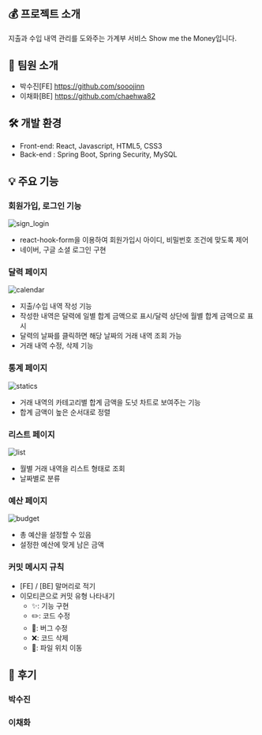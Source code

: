 ## 💰 프로젝트 소개

지출과 수입 내역 관리를 도와주는 가계부 서비스 Show me the Money입니다.

## 👥 팀원 소개

- 박수진[FE] <https://github.com/sooojinn>
- 이채화[BE] <https://github.com/chaehwa82>

## 🛠️ 개발 환경

- Front-end: React, Javascript, HTML5, CSS3
- Back-end : Spring Boot, Spring Security, MySQL

## 💡 주요 기능

### 회원가입, 로그인 기능

![sign_login](https://github.com/sooojinn/ShowMeTheMoney2.0/assets/155421665/50c3d03f-af63-4621-80d9-5b3c0b99b8f6)


- react-hook-form을 이용하여 회원가입시 아이디, 비밀번호 조건에 맞도록 제어
- 네이버, 구글 소셜 로그인 구현

### 달력 페이지

![calendar](https://github.com/sooojinn/ShowMeTheMoney2.0/assets/155421665/7bf3bd52-2a48-483a-96a1-d6fde7130d69)

- 지출/수입 내역 작성 기능
- 작성한 내역은 달력에 일별 합계 금액으로 표시/달력 상단에 월별 합계 금액으로 표시
- 달력의 날짜를 클릭하면 해당 날짜의 거래 내역 조회 가능
- 거래 내역 수정, 삭제 기능

### 통계 페이지

![statics](https://github.com/sooojinn/ShowMeTheMoney2.0/assets/155421665/52c0ecd8-57ec-454d-8684-3c756e74dbb3)

- 거래 내역의 카테고리별 합계 금액을 도넛 차트로 보여주는 기능
- 합계 금액이 높은 순서대로 정렬

### 리스트 페이지

![list](https://github.com/sooojinn/ShowMeTheMoney2.0/assets/155421665/01e71423-6c04-403b-a437-2dfe600ca11a)


- 월별 거래 내역을 리스트 형태로 조회
- 날짜별로 분류

### 예산 페이지

![budget](https://github.com/sooojinn/ShowMeTheMoney2.0/assets/155421665/1ef4f995-0239-4318-a87a-095f8d3a4865)


- 총 예산을 설정할 수 있음
- 설정한 예산에 맞게 남은 금액

### 커밋 메시지 규칙

- [FE] / [BE] 말머리로 적기
- 이모티콘으로 커밋 유형 나타내기
  - ✨: 기능 구현
  - ✏️: 코드 수정
  - 🐞: 버그 수정
  - ❌: 코드 삭제
  - 📁: 파일 위치 이동

## 📝 후기

### 박수진

### 이채화
